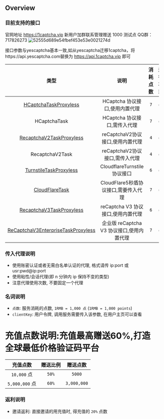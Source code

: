 ## Overview
### 目前支持的接口
官网地址 https://1captcha.vip
新用户加群联系管理赠送 1000 测试点 QQ群：717826273  ![52555d689e54fbef453e53e0021274d](https://github.com/user-attachments/assets/9c81c975-5ee3-46ea-aedc-f7606039c6c6)

接口参数与yescaptcha基本一致,如从yescaptcha迁移1captcha，将https://api.yescaptcha.com替换为 https://api.1captcha.vip 即可

| 类型 | 说明 | 消耗点数 | 运行状态 | 独享/包月 |
|:--------------------------------------------:|:--------------------------------------------:|:--------------------------------------------:|:--------------------------------------------:|:--------------------------------------------:|
| [HCaptchaTaskProxyless](/zh-CN/HCaptchaTaskProxyless.md)| HCaptcha 协议接口,使用内置代理           | `7` | ✅  |  ❌ |
| HCaptchaTask                       | HCaptcha 协议接口,需传入代理             | `7` | ✅  |  ❌ |
| [RecaptchaV2TaskProxyless](/zh-CN/RecaptchaV2TaskProxyless.md)           | reCaptchaV2协议接口,使用内置代理         | `4` | ✅  |  ❌ | 
| RecaptchaV2Task                    | reCaptchaV2协议接口,需传入代理           | `4` |✅   |  ❌|    
| [TurnstileTaskProxyless](/zh-CN/TurnstileTaskProxyless.md)              | CloudflareTurnstile协议接口              | `6` |✅  |  ❌|
| [CloudFlareTask](/zh-CN/CloudFlareTask.md)                         | CloudFlare5秒盾协议接口,需要传入代理     | `7` | ✅ |   ❌|
| [RecaptchaV3TaskProxyless](/zh-CN/RecaptchaV3TaskProxyless.md)               | reCaptcha V3 协议接口,使用内置代理       | `6` |✅   |  ❌|
| [ReCaptchaV3EnterpriseTaskProxyless](/zh-CN/ReCaptchaV3EnterpriseTaskProxyless.md)    | 企业版 reCaptcha V3 协议接口,使用内置代理| `7` |✅  |  ❌|



### 传入代理说明
 
* 使用账密认证或者无需白名单认证的代理, 格式请传 ip:port 或 usr:pwd@ip:port
* 使用粘性/会话代理(即 n 分钟内 ip 保持不变的类型)
* 注意代理使用次数, 不要固定一个代理

    
### 名词说明

* `点数`: 服务消耗的点数, `1RMB = 1,000 点` (`1RMB = 1,000 points`)
* `clientKey`: 用户令牌, 调用服务需要传入该参数, 在用户主页可以查看


# 充值点数说明:充值最高赠送60%,打造全球最低价格验证码平台

| 充值点数            | 赠送比例   | 赠送点数    |  
|:-----------------:|:-----------------:|:-----------------:| 
| `10,000` 点     | `50%` | `5000` |  
| `5,000,000` 点  | `60%` | `3,000,000` | 
 

### 返利说明

* 邀请返利: 直接邀请的用充值时, 得充值的 `20%` 点数 
 

